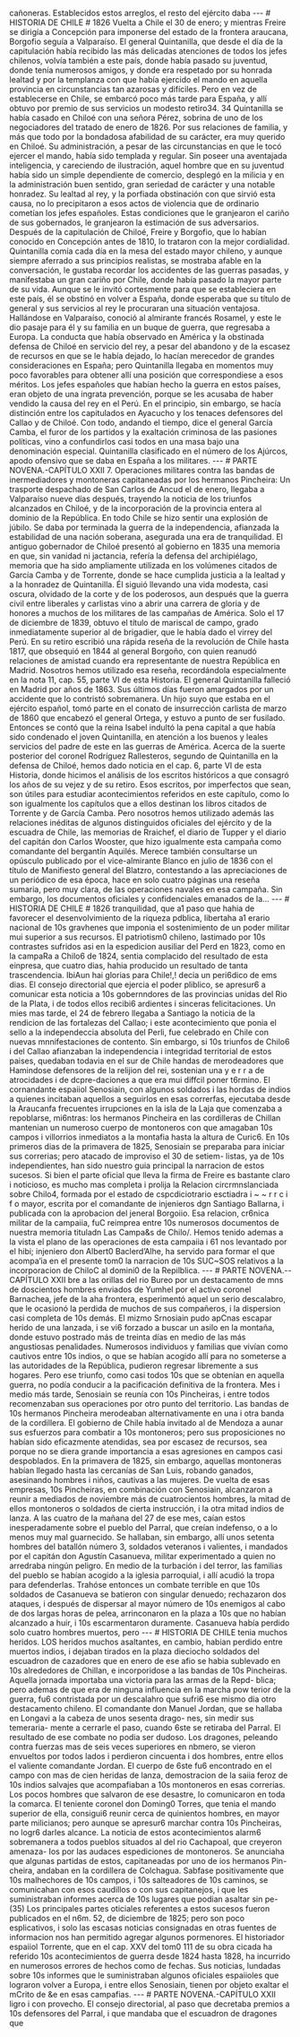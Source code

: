cañoneras. Establecidos estos arreglos, el resto del ejército daba --- # HISTORIA DE CHILE # 1826 Vuelta a Chile el 30 de enero; y mientras Freire se dirigía a Concepción para imponerse del estado de la frontera araucana, Borgofio seguía a Valparaíso. El general Quintanilla, que desde el día de la capitulación había recibido las más delicadas atenciones de todos los jefes chilenos, volvía también a este país, donde había pasado su juventud, donde tenía numerosos amigos, y donde era respetado por su honrada lealtad y por la templanza con que había ejercido el mando en aquella provincia en circunstancias tan azarosas y difíciles. Pero en vez de establecerse en Chile, se embarcó poco más tarde para España, y allí obtuvo por premio de sus servicios un modesto retiro34. 34 Quintanilla se había casado en Chiloé con una señora Pérez, sobrina de uno de los negociadores del tratado de enero de 1826. Por sus relaciones de familia, y más que todo por la bondadosa afabilidad de su carácter, era muy querido en Chiloé. Su administración, a pesar de las circunstancias en que le tocó ejercer el mando, había sido templada y regular. Sin poseer una aventajada inteligencia, y careciendo de ilustración, aquel hombre que en su juventud había sido un simple dependiente de comercio, desplegó en la milicia y en la administración buen sentido, gran seriedad de carácter y una notable honradez. Su lealtad al rey, y la porfiada obstinación con que sirvió esta causa, no lo precipitaron a esos actos de violencia que de ordinario cometían los jefes españoles. Estas condiciones que le granjearon el cariño de sus gobernados, le granjearon la estimación de sus adversarios. Después de la capitulación de Chiloé, Freire y Borgofio, que lo habían conocido en Concepción antes de 1810, lo trataron con la mejor cordialidad. Quintanilla comía cada día en la mesa del estado mayor chileno, y aunque siempre aferrado a sus principios realistas, se mostraba afable en la conversación, le gustaba recordar los accidentes de las guerras pasadas, y manifestaba un gran cariño por Chile, donde había pasado la mayor parte de su vida. Aunque se le invitó cortesmente para que se estableciera en este país, él se obstinó en volver a España, donde esperaba que su título de general y sus servicios al rey le procuraran una situación ventajosa. Hallándose en Valparaíso, conoció al almirante francés Rosamel, y este le dio pasaje para él y su familia en un buque de guerra, que regresaba a Europa. La conducta que había observado en América y la obstinada defensa de Chiloé en servicio del rey, a pesar del abandono y de la escasez de recursos en que se le había dejado, lo hacían merecedor de grandes consideraciones en España; pero Quintanilla llegaba en momentos muy poco favorables para obtener allí una posición que correspondiese a esos méritos. Los jefes españoles que habían hecho la guerra en estos países, eran objeto de una ingrata prevención, porque se les acusaba de haber vendido la causa del rey en el Perú. En el principio, sin embargo, se hacía distinción entre los capitulados en Ayacucho y los tenaces defensores del Callao y de Chiloé. Con todo, andando el tiempo, dice el general García Camba, el furor de los partidos y la exaltación criminosa de las pasiones políticas, vino a confundirlos casi todos en una masa bajo una denominación especial. Quintanilla clasificado en el número de los Ajúrcos, apodo ofensivo que se daba en España a los militares. --- # PARTE NOVENA.-CAPÍTULO XXII 7. Operaciones militares contra las bandas de inermediadores y montoneras capitaneadas por los hermanos Pincheira: Un trasporte despachado de San Carlos de Ancud el de enero, llegaba a Valparaíso nueve días después, trayendo la noticia de los triunfos alcanzados en Chiloé, y de la incorporación de la provincia entera al dominio de la República. En todo Chile se hizo sentir una explosión de júbilo. Se daba por terminada la guerra de la independencia, afianzada la estabilidad de una nación soberana, asegurada una era de tranquilidad. El antiguo gobernador de Chiloé presentó al gobierno en 1835 una memoria en que, sin vanidad ni jactancia, refería la defensa del archipiélago, memoria que ha sido ampliamente utilizada en los volúmenes citados de García Camba y de Torrente, donde se hace cumplida justicia a la lealtad y a la honradez de Quintanilla. Él siguió llevando una vida modesta, casi oscura, olvidado de la corte y de los poderosos, aun después que la guerra civil entre liberales y carlistas vino a abrir una carrera de gloria y de honores a muchos de los militares de las campañas de América. Solo el 17 de diciembre de 1839, obtuvo el título de mariscal de campo, grado inmediatamente superior al de brigadier, que le había dado el virrey del Perú. En su retiro escribió una rápida reseña de la revolución de Chile hasta 1817, que obsequió en 1844 al general Borgoño, con quien reanudó relaciones de amistad cuando era representante de nuestra República en Madrid. Nosotros hemos utilizado esa reseña, recordándola especialmente en la nota 11, cap. 55, parte VI de esta Historia. El general Quintanilla falleció en Madrid por años de 1863. Sus últimos días fueron amargados por un accidente que lo contristó sobremanera. Un hijo suyo que estaba en el ejército español, tomó parte en el conato de insurrección carlista de marzo de 1860 que encabezó el general Ortega, y estuvo a punto de ser fusilado. Entonces se contó que la reina Isabel indultó la pena capital a que había sido condenado el joven Quintanilla, en atención a los buenos y leales servicios del padre de este en las guerras de América. Acerca de la suerte posterior del coronel Rodríguez Rallesteros, segundo de Quintanilla en la defensa de Chiloé, hemos dado noticia en el cap. 6, parte VI de esta Historia, donde hicimos el análisis de los escritos históricos a que consagró los años de su vejez y de su retiro. Esos escritos, por imperfectos que sean, son útiles para estudiar acontecimientos referidos en este capítulo, como lo son igualmente los capítulos que a ellos destinan los libros citados de Torrente y de García Camba. Pero nosotros hemos utilizado además las relaciones inéditas de algunos distinguidos oficiales del ejército y de la escuadra de Chile, las memorias de Rraichef, el diario de Tupper y el diario del capitán don Carlos Wooster, que hizo igualmente esta campaña como comandante del bergantín Aquilés. Merece también consultarse un opúsculo publicado por el vice-almirante Blanco en julio de 1836 con el título de Manifiesto general del Blatzro, contestando a las apreciaciones de un periódico de esa época, hace en solo cuatro páginas una reseña sumaria, pero muy clara, de las operaciones navales en esa campaña. Sin embargo, los documentos oficiales y confidenciales emanados de la... --- # HISTORIA DE CHILE # 1826 tranquilidad, que a1 paso que hahia de favorecer el desenvolvimiento de la riqueza pdblica, libertaha a1 erario nacional de 10s gravhenes que imponia el sostenimiento de un poder militar mui superior a sus recursos. El patriotism0 chileno, lastimado por 10s contrastes sufridos asi en la espedicion ausiliar del Perd en 1823, como en la campaRa a Chilo6 de 1824, sentia complacido del resultado de esta einpresa, que cuatro dias, hahia producido un resultado de tanta trascendencia. IbiAun hai glorias para Chile!,! decia un peri6dico de ems dias. El consejo directorial que ejercia el poder pliblico, se apresur6 a comunicar esta noticia a 10s gobernndores de las provincias unidas del Rio de la Plata, i de todos ellos recibi6 ardientes i sinceras felicitaciones. Un mies mas tarde, el 24 de febrero llegaba a Santiago la noticia de la rendicion de las fortalezas del Callao; i este acontecimiento que ponia el sello a la independeccia absoluta del Perli, fue celebrado en Chile con nuevas mnnifestaciones de contento. Sin embargo, si 10s triunfos de Chilo6 i del Callao afianzaban la independencia i integridad territorial de estos paises, quedaban todavia en el sur de Chile handas de merodeadores que Hamindose defensores de la relijion del rei, sostenian una y e r r a de atrocidades i de dcpre-daciones a que era mui diffcil poner t6rmino. El cornandante espaiiol Senosiain, con algunos soldados i las hordas de indios a quienes incitaban aquellos a seguirlos en esas correrfas, ejecutaba desde la Araucanfa frecuentes irrupciones en la isla de la Laja que comenzaba a repoblarse, mi6ntras: los hermanos Pincheira en las cordilleras de Chillan mantenian un numeroso cuerpo de montoneros con que amagaban 10s campos i villorrios inmediatos a la montafia hasta la altura de Curic6. En 10s primeros dias de la primavera de 1825, Senosiain se preparaba para iniciar sus correrias; pero atacado de improviso el 30 de setiem- listas, ya de 10s independientes, han sido nuestro guia principal la narracion de estos sucesos. Si bien el parte oficial que lleva la firma de Freire es bastante claro i noticioso, es mucho mas completa i prolija la Relacion circrmnslanciada sobre Chilo4, formada por el estado de cspcdiciotrario esctiadra i ~ ~ r r c i f o mayor, escrita por el comandante de injenieros dgn Santiago Ballarna, i publicada con la aprobacion del jeneral Borgoiio. Esa relacion, cr6nica militar de la campaiia, fuC reimprea entre 10s numerosos documentos de nuestra memoria tituladn Las Campa&#x26;s de Chilo/. Hemos tenido ademas a la vista el plano de las operaciones de esta campaiia i 61 nos levantado por el hibi; injeniero don Albert0 Baclerd’Alhe, ha servido para formar el que acompa‘ia en el presente tom0 la narracion de 10s SUC~SOS relativos a la incorporacion de ChiloC al domini0 de la Repilblica. --- # PARTE NOVENA.--CAPÍTULO XXII bre a las orillas del rio Bureo por un destacamento de mns de doscientos hombres enviados de Yumhel por el activo coronel Barnachea, jefe de la aha frontera, esperimentó aquel un serio descalabro, que le ocasionó la perdida de muchos de sus compañeros, i la dispersion casi completa de 10s demás. El mizmo Srnosiain pudo apCnas escapar herido de una lanzada, i se vi6 forzado a buscar un asilo en la montaña, donde estuvo postrado más de treinta días en medio de las más angustiosas penalidades. Numerosos individuos y familias que vivían como cautivos entre 10s indios, o que se habían acogido allí para no someterse a las autoridades de la República, pudieron regresar libremente a sus hogares. Pero ese triunfo, como casi todos 10s que se obtenían en aquella guerra, no podía conducir a la pacificación definitiva de la frontera. Mes i medio más tarde, Senosiain se reunía con 10s Pincheiras, i entre todos recomenzaban sus operaciones por otro punto del territorio. Las bandas de 10s hermanos Pincheira merodeaban alternativamente en una i otra banda de la cordillera. El gobierno de Chile había invitado al de Mendoza a aunar sus esfuerzos para combatir a 10s montoneros; pero sus proposiciones no habían sido eficazmente atendidas, sea por escasez de recursos, sea porque no se diera grande importancia a esas agresiones en campos casi despoblados. En la primavera de 1825, sin embargo, aquellas montoneras habían llegado hasta las cercanías de San Luis, robando ganados, asesinando hombres i niños, cautivas a las mujeres. De vuelta de esas empresas, 10s Pincheiras, en combinación con Senosiain, alcanzaron a reunir a mediados de noviembre más de cuatrocientos hombres, la mitad de ellos montoneros o soldados de cierta instrucción, i la otra mitad indios de lanza. A las cuatro de la mañana del 27 de ese mes, caían estos inesperadamente sobre el pueblo del Parral, que creían indefenso, o a lo menos muy mal guarnecido. Se hallaban, sin embargo, allí unos setenta hombres del batallón número 3, soldados veteranos i valientes, i mandados por el capitán don Agustín Casanueva, militar experimentado a quien no arredraba ningún peligro. En medio de la turbación i del terror, las familias del pueblo se habían acogido a la iglesia parroquial, i allí acudió la tropa para defenderlas. Trahóse entonces un combate terrible en que 10s soldados de Casanueva se batieron con singular denuedo; rechazaron dos ataques, i después de dispersar al mayor número de 10s enemigos al cabo de dos largas horas de pelea, arrinconaron en la plaza a 10s que no habían alcanzado a huir, i 10s escarmentaron duramente. Casanueva había perdido solo cuatro hombres muertos, pero --- # HISTORIA DE CHILE tenia muchos heridos. LOS heridos muchos asaltantes, en cambio, habian perdido entre muertos indios, i dejaban tirados en la plaza dieciocho soldados del escuadron de cazadores que en enero de ese afio se habia sublevado en 10s alrededores de Chillan, e incorporidose a las bandas de 10s Pincheiras. Aquella jornada importaba una victoria para las armas de la Repd- blica; pero ademas de que era de ninguna influencia en la marcha pow terior de la guerra, fu6 contristada por un descalahro que sufri6 ese mismo dia otro destacamento chileno. El comandante don Manuel Jordan, que se hallaba en Longavi a la cabeza de unos sesenta drago- nes, sin medir sus temeraria- mente a cerrarle el paso, cuando 6ste se retiraba del Parral. El resultado de ese combate no podia ser dudoso. Los dragones, peleando contra fuerzas mas de seis veces superiores en nbmero, se vieron envueltos por todos lados i perdieron cincuenta i dos hombres, entre ellos el valiente comandante Jordan. El cuerpo de 6ste fu6 encontrado en el campo con mas de cien heridas de lanza, demostracion de la saiia feroz de 10s indios salvajes que acompafiaban a 10s montoneros en esas correrias. Los pocos hombres que salvaron de ese desastre, lo comunicaron en toda la comarca. El teniente coronel don Doming0 Torres, que tenia el mando superior de ella, consigui6 reunir cerca de quinientos hombres, en mayor parte milicianos; pero aunque se apresur6 marchar contra 10s Pincheiras, no logr6 darles alcance. La noticia de estos acontecimientos alarm6 sobremanera a todos pueblos situados al del rio Cachapoal, que creyeron amenaza- Ios por las audaces espediciones de montoneros. Se anunciaha que algunas partidas de estos, capitaneadas por uno de ios hermanos Pin- cheira, andaban en la cordillera de Colchagua. Sabfase positivamente que 10s malhechores de 10s campos, i 10s salteadores de 10s caminos, se comunicahan con esos caudillos o con sus capitanejos, i que les suministraban informes acerca de 10s lugares que podian asaltar sin pe- (35) Los principales partes oticiales referentes a estos sucesos fueron publicados en el n6m. 52, de diciembre de 1825; pero son poco esplicativos, i solo las escasas noticias consignadas en otras fuentes de informacion nos han permitido agregar algunos pormenores. El historiador espaiiol Torrente, que en el cap. XXV del tom0 111 de su obra cicada ha referido 10s acontecimientos de guerra desde 1824 hasta 1828, ha incurrido en numerosos errores de hechos como de fechas. Sus noticias, lundadas sobre 10s informes que le suministraban algunos oficiales espaiioles que lograron volver a Europa, i entre ellos Senosiain, tienen por objeto exaltar el mCrito de &#x26;e en esas campafias. --- # PARTE NOVENA.-CAPÍTULO XXII ligro i con provecho. El consejo directorial, al paso que decretaba premios a 10s defensores del Parral, i que mandaba que el escuadron de dragones que